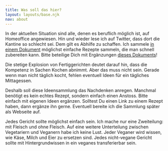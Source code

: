 ```yaml
---
title: Was soll das hier?
layout: layouts/base.njk
nav: about
---
```


In der aktuellen Situation sind alle, denen es beruflich möglich ist, auf Homeoffice angewiesen. Hin und wieder lese ich auf Twitter, dass dort die Kantine so schlecht sei. Dem gilt es Abhilfe zu schaffen. Ich sammele [in einem Dokument](https://docs.google.com/document/d/1mwB8c1QlyyUqDCTcn9XJN40UPImn0CnPtqCK8ubxXwI/edit?usp=sharing) möglichst einfache Rezepte sammeln, die man schnell zubereiten kann. Bitte beteilige Dich mit Ergänzungen [dieses Dokuments](https://docs.google.com/document/d/1mwB8c1QlyyUqDCTcn9XJN40UPImn0CnPtqCK8ubxXwI/edit?usp=sharing)!

Die stetige Explosion von Fertiggerichten deutet darauf hin, dass die Kompetenz in Sachen Kochen abnimmt. Aber das muss nicht sein. Gerade wenn man nicht täglich kocht, fehlen eventuell Ideen für ein tägliches Mittagessen.

Deshalb soll diese Ideensammlung das Nachdenken anregen. Manchmal benötigt es kein echtes Rezept, sondern einfach einen Anstoss. Bitte einfach mit eigenen Ideen ergänzen. Solltest Du einen Link zu einem Rezept haben, dann ergänze ihn gerne. Eventuell bereite ich die Sammlung später als Webseite auf.

Jedes Gericht sollte möglichst einfach sein. Ich mache nur eine Zweiteilung: mit Fleisch und ohne Fleisch. Auf eine weitere Unterteilung zwischen Vegetariern und Veganern habe ich keine Lust. Jeder Veganer wird wissen, wie Käse, Milch und Eier zu ersetzen sind. Jedes nicht-vegane Gericht sollte mit Hintergrundwissen in ein veganes transferierbar sein.
